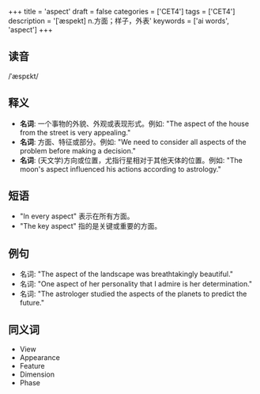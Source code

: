 +++
title = 'aspect'
draft = false
categories = ['CET4']
tags = ['CET4']
description = '[ˈæspekt] n.方面；样子，外表'
keywords = ['ai words', 'aspect']
+++

## 读音
/ˈæspɛkt/

## 释义
- **名词**: 一个事物的外貌、外观或表现形式。例如: "The aspect of the house from the street is very appealing."
- **名词**: 方面、特征或部分。例如: "We need to consider all aspects of the problem before making a decision."
- **名词**: (天文学)方向或位置，尤指行星相对于其他天体的位置。例如: "The moon's aspect influenced his actions according to astrology."

## 短语
- "In every aspect" 表示在所有方面。
- "The key aspect" 指的是关键或重要的方面。

## 例句
- 名词: "The aspect of the landscape was breathtakingly beautiful."
- 名词: "One aspect of her personality that I admire is her determination."
- 名词: "The astrologer studied the aspects of the planets to predict the future."

## 同义词
- View
- Appearance
- Feature
- Dimension
- Phase
